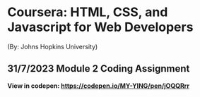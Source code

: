 # Coursera: HTML, CSS, and Javascript for Web Developers #
(By: Johns Hopkins University)

## 31/7/2023 Module 2 Coding Assignment
**View in codepen: https://codepen.io/MY-YING/pen/jOQQRrr**

